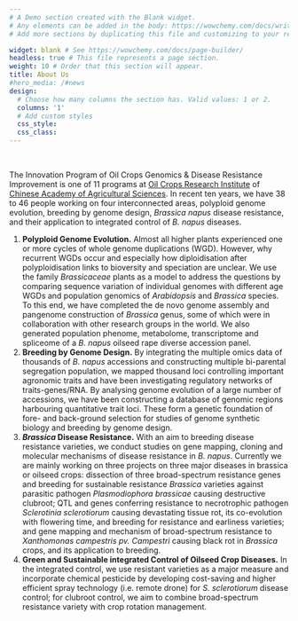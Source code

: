 ```yaml
---
# A Demo section created with the Blank widget.
# Any elements can be added in the body: https://wowchemy.com/docs/writing-markdown-latex/
# Add more sections by duplicating this file and customizing to your requirements.

widget: blank # See https://wowchemy.com/docs/page-builder/
headless: true # This file represents a page section.
weight: 10 # Order that this section will appear.
title: About Us
#hero_media: /#news
design:
  # Choose how many columns the section has. Valid values: 1 or 2.
  columns: '1'
  # Add custom styles
  css_style:
  css_class:
---
```


<br>

The Innovation Program of Oil Crops Genomics & Disease Resistance Improvement is one of 11 programs at [Oil Crops Research Institute](https://ocri.caas.cn/index.htm) of [Chinese Academy of Agricultural Sciences](https://www.caas.cn/). In recent ten years, we have 38 to 46 people working on four interconnected areas, polyploid genome evolution, breeding by genome design, *Brassica napus* disease resistance, and their application to integrated control of *B. napus* diseases. 
1. **Polyploid Genome Evolution.** Almost all higher plants experienced one or more cycles of whole genome duplications (WGD). However, why recurrent WGDs occur and especially how diploidisation after polyploidisation links to bioversity and speciation are unclear. We use the family *Brassicaceae* plants as a model to address the questions by comparing sequence variation of individual genomes with different age WGDs and population genomics of *Arabidopsis* and *Brassica* species. To this end, we have completed the de novo genome assembly and pangenome construction of *Brassica* genus, some of which were in collaboration with other research groups in the world. We also generated population phenome, metabolome, transcriptome and spliceome of a *B. napus* oilseed rape diverse accession panel.
2. **Breeding by Genome Design.** By integrating the multiple omics data of thousands of *B. napus* accessions and constructing multiple bi-parental segregation population, we mapped thousand loci controlling important agronomic traits and have been investigating regulatory networks of traits-genes/RNA. By analysing genome evolution of a large number of accessions, we have been constructing a database of genomic regions harbouring quantitative trait loci. These form a genetic foundation of fore- and back-ground selection for studies of genome synthetic biology and breeding by genome design.
3. ***Brassica* Disease Resistance.** With an aim to breeding disease resistance varieties, we conduct studies on gene mapping, cloning and molecular mechanisms of disease resistance in *B. napus*. Currently we are mainly working on three projects on three major diseases in brassica or oilseed crops: dissection of three broad-spectrum resistance genes and breeding for sustainable resistance *Brassica* varieties against parasitic pathogen *Plasmodiophora brassicae* causing destructive clubroot; QTL and genes conferring resistance to necrotrophic pathogen *Sclerotinia sclerotiorum* causing devastating tissue rot, its co-evolution with flowering time, and breeding for resistance and earliness varieties; and gene mapping and mechanism of broad-spectrum resistance to *Xanthomonas campestris pv. Campestri* causing black rot in *Brassica* crops, and its application to breeding.  
4. **Green and Sustainable integrated Control of Oilseed Crop Diseases.** In the integrated control, we use resistant varieties as a major measure and incorporate chemical pesticide by developing cost-saving and higher efficient spray technology (i.e. remote drone) for *S. sclerotiorum* disease control; for clubroot control, we aim to combine broad-spectrum resistance variety with crop rotation management.

